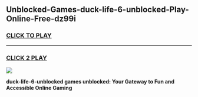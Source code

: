 
## Unblocked-Games-duck-life-6-unblocked-Play-Online-Free-dz99i
<h3>
<a href="https://premium76.site?title=duck-life-6-unblocked&ref=26A">CLICK TO PLAY</a></h3>
<hr>

<h3>
<a href="https://premium76.site?title=duck-life-6-unblocked&ref=26A">CLICK 2 PLAY</a>
  
</h3>

<a href="https://premium76.site?title=duck-life-6-unblocked&ref=26A"><img src="https://clearcache.store/games.png"></a>


**duck-life-6-unblocked games unblocked: Your Gateway to Fun and Accessible Online Gaming**
